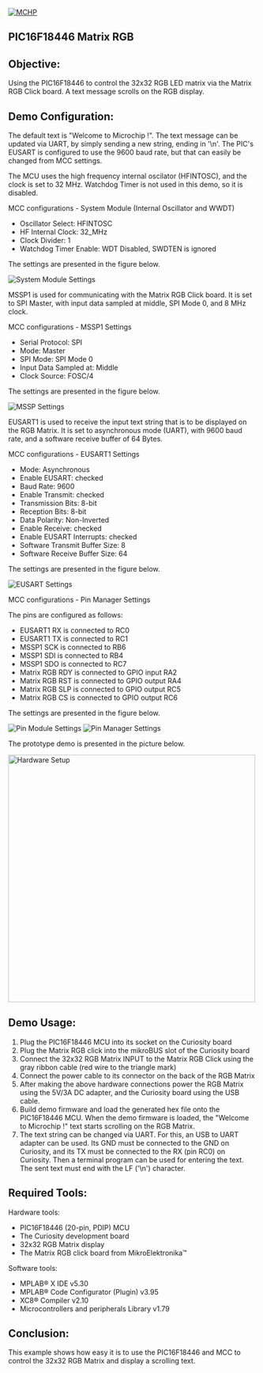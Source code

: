 <div id="readme" class="Box-body readme blob js-code-block-container">
  <article class="markdown-body entry-content p-3 p-md-6" itemprop="text"><p><a href="https://www.microchip.com" rel="nofollow"><img src="https://camo.githubusercontent.com/5fb5505f69a28ff407841612dfe2b7004f210594/68747470733a2f2f636c6475702e636f6d2f553071684c7742696a462e706e67" alt="MCHP" data-canonical-src="https://cldup.com/U0qhLwBijF.png" style="max-width:100%;"></a></p>

# PIC16F18446 Matrix RGB

## Objective:
Using the PIC16F18446 to control the 32x32 RGB LED matrix via the Matrix RGB Click board. A text message scrolls on the RGB display.

## Demo Configuration:
The default text is "Welcome to Microchip !". The text message can be updated via UART, by simply sending a new string, ending in '\n'. The PIC's EUSART is configured to use the 9600 baud rate, but that can easily be changed from MCC settings.

The MCU uses the high frequency internal oscilator (HFINTOSC), and the clock is set to 32 MHz. Watchdog Timer is not used in this demo, so it is disabled.

MCC configurations - System Module (Internal Oscillator and WWDT)

* Oscillator Select: HFINTOSC
* HF Internal Clock: 32_MHz
* Clock Divider: 1
* Watchdog Timer Enable: WDT Disabled, SWDTEN is ignored

The settings are presented in the figure below.

<img src="images/SystemModule_Settings.png" alt="System Module Settings"/>

MSSP1 is used for communicating with the Matrix RGB Click board. It is set to SPI Master, with input data sampled at middle, SPI Mode 0, and 8 MHz clock.

MCC configurations - MSSP1 Settings

* Serial Protocol: SPI
* Mode: Master
* SPI Mode: SPI Mode 0
* Input Data Sampled at: Middle
* Clock Source: FOSC/4

The settings are presented in the figure below.

<img src="images/MSSP_Settings.jpg" alt="MSSP Settings"/>

EUSART1 is used to receive the input text string that is to be displayed on the RGB Matrix. It is set to asynchronous mode (UART), with 9600 baud rate, and a software receive buffer of 64 Bytes.

MCC configurations - EUSART1 Settings

* Mode: Asynchronous
* Enable EUSART: checked
* Baud Rate: 9600
* Enable Transmit: checked
* Transmission Bits: 8-bit
* Reception Bits: 8-bit
* Data Polarity: Non-Inverted
* Enable Receive: checked
* Enable EUSART Interrupts: checked
* Software Transmit Buffer Size: 8
* Software Receive Buffer Size: 64

The settings are presented in the figure below.

<img src="images/EUSART_Settings.png" alt="EUSART Settings"/>

MCC configurations - Pin Manager Settings

The pins are configured as follows:

* EUSART1 RX is connected to RC0
* EUSART1 TX is connected to RC1
* MSSP1 SCK is connected to RB6
* MSSP1 SDI is connected to RB4
* MSSP1 SDO is connected to RC7
* Matrix RGB RDY is connected to GPIO input RA2
* Matrix RGB RST is connected to GPIO output RA4
* Matrix RGB SLP is connected to GPIO output RC5
* Matrix RGB CS is connected to GPIO output RC6

The settings are presented in the figure below.

<img src="images/PinModule_Settings.png" alt="Pin Module Settings"/>
<img src="images/PinManager_Settings.png" alt="Pin Manager Settings"/>

The prototype demo is presented in the picture below.

<img src="images/MatrixRGB_Setup.jpg" alt="Hardware Setup" height="500"/>

## Demo Usage:

1. Plug the PIC16F18446 MCU into its socket on the Curiosity board
2. Plug the Matrix RGB click into the mikroBUS slot of the Curiosity board
3. Connect the 32x32 RGB Matrix INPUT to the Matrix RGB Click using the gray ribbon cable (red wire to the triangle mark)
4. Connect the power cable to its connector on the back of the RGB Matrix
5. After making the above hardware connections power the RGB Matrix using the 5V/3A DC adapter, and the Curiosity board using the USB cable.
6. Build demo firmware and load the generated hex file onto the PIC16F18446 MCU. When the demo firmware is loaded, the "Welcome to Microchip !" text starts scrolling on the RGB Matrix.
7. The text string can be changed via UART. For this, an USB to UART adapter can be used. Its GND must be connected to the GND on Curiosity, and its TX must be connected to the RX (pin RC0) on Curiosity. Then a terminal program can be used for entering the text. The sent text must end with the LF ('\n') character.

## Required Tools:

Hardware tools:

* PIC16F18446 (20-pin, PDIP) MCU
* The Curiosity development board
* 32x32 RGB Matrix display
* The Matrix RGB click board from MikroElektronika™

Software tools:

* MPLAB® X IDE v5.30
* MPLAB® Code Configurator (Plugin) v3.95
* XC8® Compiler v2.10
* Microcontrollers and peripherals Library v1.79

## Conclusion:

This example shows how easy it is to use the PIC16F18446 and MCC to control the 32x32 RGB Matrix and display a scrolling text.
